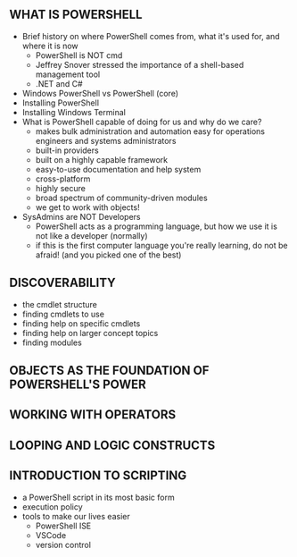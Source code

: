 ## WHAT IS POWERSHELL
- Brief history on where PowerShell comes from, what it's used for, and where it is now
  - PowerShell is NOT cmd
  - Jeffrey Snover stressed the importance of a shell-based management tool
  - .NET and C#
- Windows PowerShell vs PowerShell (core)
- Installing PowerShell
- Installing Windows Terminal
- What is PowerShell capable of doing for us and why do we care?
  - makes bulk administration and automation easy for operations engineers and systems administrators
  - built-in providers
  - built on a highly capable framework
  - easy-to-use documentation and help system
  - cross-platform
  - highly secure
  - broad spectrum of community-driven modules
  - we get to work with objects!
- SysAdmins are NOT Developers
  - PowerShell acts as a programming language, but how we use it is not like a developer (normally)
  - if this is the first computer language you're really learning, do not be afraid! (and you picked one of the best)

## DISCOVERABILITY
- the cmdlet structure
- finding cmdlets to use
- finding help on specific cmdlets
- finding help on larger concept topics
- finding modules

## OBJECTS AS THE FOUNDATION OF POWERSHELL'S POWER

## WORKING WITH OPERATORS

## LOOPING AND LOGIC CONSTRUCTS

## INTRODUCTION TO SCRIPTING
- a PowerShell script in its most basic form
- execution policy
- tools to make our lives easier
  - PowerShell ISE
  - VSCode
  - version control